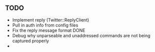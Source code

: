 ## TODO

- Implement reply (Twitter::ReplyClient)
- Pull in auth info from config files
- Fix the reply message format   DONE
- Debug why unparseable and unaddressed commands are not being captured properly
-  